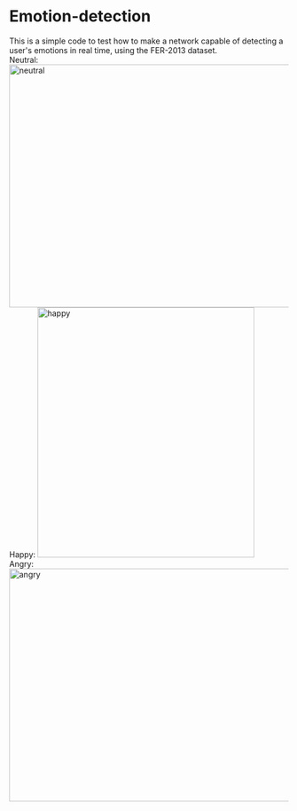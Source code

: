 # Emotion-detection
This is a simple code to test how to make a network capable of detecting a user's emotions in real time, using the FER-2013 dataset.
<br>
Neutral:
<img width="613" height="438" alt="neutral" src="https://github.com/user-attachments/assets/8ebcb38d-6ce0-423e-b135-7861ba9d66a0" />
<br>
Happy:
<img width="391" height="451" alt="happy" src="https://github.com/user-attachments/assets/55b8ffc6-c4a3-4dae-9653-2f00da0eb733" />
<br>
Angry:
<img width="547" height="420" alt="angry" src="https://github.com/user-attachments/assets/79e37dfa-d7fc-432d-aa84-5de82abf49f1" />
